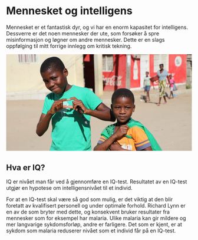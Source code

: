 # Mennesket og intelligens

Mennesket er et fantastisk dyr, og vi har en enorm kapasitet for intelligens. Dessverre er det noen mennesker der ute, som forsøker å spre misinformasjon og løgner om andre mennesker. Dette er en slags oppfølging til mitt forrige innlegg om kritisk tekning.

![](boys-768x400.jpg)

## Hva er IQ?

IQ er nivået man får ved å gjennomføre en IQ-test. Resultatet av en IQ-test utgjør en hypotese om intelligensnivået til et individ.

For at en IQ-test skal være så god som mulig, er det viktig at den blir foretatt av kvalifisert personell og under optimale forhold. Richard Lynn er en av de som bryter med dette, og konsekvent bruker resultater fra mennesker som for eksempel har malaria. Ulike malaria kan gir mildere og mer langvarige sykdomsforløp, andre er farligere. Det som er kjent, er at sykdom som malaria reduserer nivået som et individ får på en IQ-test.
